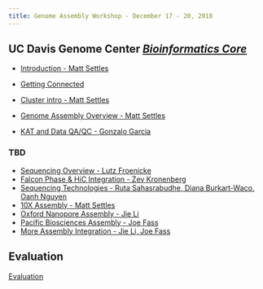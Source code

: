 ```yaml
---
title: Genome Assembly Workshop - December 17 - 20, 2018
---
```


## UC Davis Genome Center [*Bioinformatics Core*](http://bioinformatics.ucdavis.edu/)

* [Introduction - Matt Settles](slides/Introduction.pdf)

* [Getting Connected](cluster-slurm/logging-in.md)
* [Cluster intro - Matt Settles](cluster-slurm/cluster.md)

* [Genome Assembly Overview - Matt Settles](slides/assembly_talk.pdf)

* [KAT and Data QA/QC - Gonzalo Garcia]()

### TBD
* [Sequencing Overview - Lutz Froenicke]()
* [Falcon Phase & HiC Integration - Zev Kronenberg]()
* [Sequencing Technologies - Ruta Sahasrabudhe, Diana Burkart-Waco, Oanh Nguyen]()
* [10X Assembly - Matt Settles]()
* [Oxford Nanopore Assembly - Jie Li]()
* [Pacific Biosciences Assembly - Joe Fass]()
* [More Assembly Integration - Jie Li, Joe Fass]()

Evaluation
----------

[Evaluation]()
